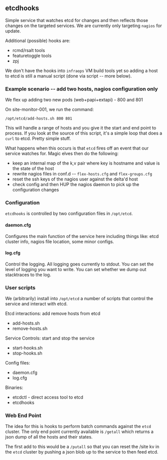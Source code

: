 ## etcdhooks

Simple service that watches etcd for changes and then reflects those changes on the targeted services.  We are currently only targeting `nagios` for update.

Additional (possible) hooks are:
  - rcmd/rsalt tools
  - featuretoggle tools
  - zpj

We don't have the hooks into `infraops` VM build tools yet so adding a host to etcd is still a manual script (done via script -- more below).

### Example scenario -- add two hosts, nagios configuration only

We flex up adding two new pods (web+papi+extapi) - 800 and 801

On site-monitor-001, we run the command:

`/opt/etcd/add-hosts.sh 800 801`

This will handle a range of hosts and you give it the start and end point to process.  If you look at the source of this script, it's a simple loop that does a `curl` to etcd.  Pretty simple stuff.

What happens when this occurs is that `etcd` fires off an event that our service watches for.  Magic elves then do the following:

  - keep an internal map of the k,v pair where key is hostname and value is the state of the host
  - rewrite nagios files in conf.d -- `flex-hosts.cfg` and `flex-groups.cfg`
  - reset the ssh keys of the nagios user against the delta'd host
  - check config and then HUP the nagios daemon to pick up the configuration changes 


### Configuration

`etcdhooks` is controlled by two configuration files in `/opt/etcd`.

#### daemon.cfg

Configures the main function of the service here including things like: etcd cluster info, nagios file location, some minor configs.

#### log.cfg

Control the logging.  All logging goes currently to stdout.  You can set the level of logging you want to write.  You can set whether we dump out stacktraces to the log.


### User scripts

We (arbitrarily) install into `/opt/etcd` a number of scripts that control the service and interact with etcd.

Etcd interactions: add remove hosts from etcd

  - add-hosts.sh
  - remove-hosts.sh  

Service Controls: start and stop the service

  - start-hooks.sh
  - stop-hooks.sh

Config files: 

  - daemon.cfg  
  - log.cfg  

Binaries: 

  - etcdctl - direct access tool to etcd
  - etcdhooks  


### Web End Point

The idea for this is hooks to perform batch commands against the `etcd` cluster.  The only end point currently available is `/getall` which returns a json dump of all the hosts and their states.

The first add to this would be a `/putall` so that you can reset the /site kv in the `etcd` cluster by pushing a json blob up to the service to then feed etcd.





